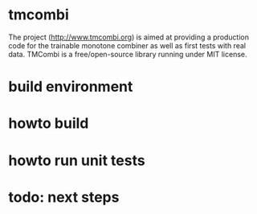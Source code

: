# tmcombi
The project (http://www.tmcombi.org) is aimed at providing a production code for the trainable monotone combiner as well as first tests with real data. TMCombi is a free/open-source library running under MIT license.

# build environment


# howto build


# howto run unit tests


# todo: next steps
